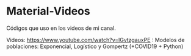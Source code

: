 # Material-Videos

Códigos que uso en los videos de mi canal.

Videos:
https://www.youtube.com/watch?v=lGvtzgauxPE : Modelos de poblaciones: Exponencial, Logístico y Gompertz (+COVID19 + Python)
